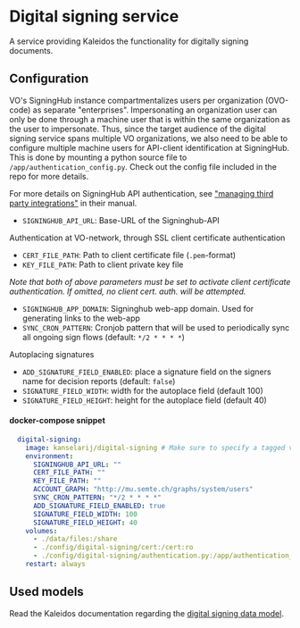 # Digital signing service

A service providing Kaleidos the functionality for digitally signing documents.

## Configuration

VO's SigningHub instance compartmentalizes users per organization (OVO-code) as separate "enterprises". Impersonating an organization user can only be done through a machine user that is within the same organization as the user to impersonate. Thus, since the target audience of the digital signing service spans multiple VO organizations, we also need to be able to configure multiple machine users for API-client identification at SigningHub. This is done by mounting a python source file to `/app/authentication_config.py`. Check out the config file included in the repo for more details.

For more details on SigningHub API authentication, see ["managing third party integrations"](https://manuals.ascertia.com/SigningHubv7/Managethirdpartyintegrations.html) in their manual.

- `SIGNINGHUB_API_URL`: Base-URL of the Signinghub-API

Authentication at VO-network, through SSL client certificate authentication
- `CERT_FILE_PATH`: Path to client certificate file (`.pem`-format)
- `KEY_FILE_PATH`: Path to client private key file

_Note that both of above parameters must be set to activate client certificate authentication. If omitted, no client cert. auth. will be attempted._

- `SIGNINGHUB_APP_DOMAIN`: Signinghub web-app domain. Used for generating links to the web-app
- `SYNC_CRON_PATTERN`: Cronjob pattern that will be used to periodically sync all ongoing sign flows (default: `*/2 * * * *`)

Autoplacing signatures
- `ADD_SIGNATURE_FIELD_ENABLED`: place a signature field on the signers name for decision reports (default: `false`)
- `SIGNATURE_FIELD_WIDTH`: width for the autoplace field (default 100)
- `SIGNATURE_FIELD_HEIGHT`: height for the autoplace field (default 40)

#### docker-compose snippet

```yml
  digital-signing:
    image: kanselarij/digital-signing # Make sure to specify a tagged version here
    environment:
      SIGNINGHUB_API_URL: ""
      CERT_FILE_PATH: ""
      KEY_FILE_PATH: ""
      ACCOUNT_GRAPH: "http://mu.semte.ch/graphs/system/users"
      SYNC_CRON_PATTERN: "*/2 * * * *"
      ADD_SIGNATURE_FIELD_ENABLED: true
      SIGNATURE_FIELD_WIDTH: 100
      SIGNATURE_FIELD_HEIGHT: 40
    volumes:
      - ./data/files:/share
      - ./config/digital-signing/cert:/cert:ro
      - ./config/digital-signing/authentication.py:/app/authentication_config.py:ro
    restart: always
```

## Used models

Read the Kaleidos documentation regarding the [digital signing data model](https://github.com/kanselarij-vlaanderen/kaleidos-documentation/blob/master/data-model/signing-flow.md).
